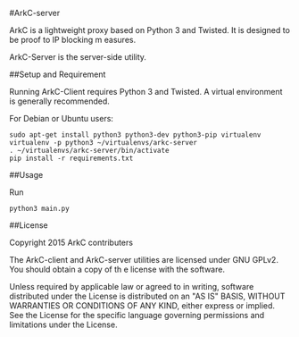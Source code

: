#ArkC-server

ArkC is a lightweight proxy based on Python 3 and Twisted. It is designed to be proof to IP blocking m
easures.

ArkC-Server is the server-side utility.

##Setup and Requirement

Running ArkC-Client requires Python 3 and Twisted. A virtual environment is generally recommended.

For Debian or Ubuntu users:

    sudo apt-get install python3 python3-dev python3-pip virtualenv
    virtualenv -p python3 ~/virtualenvs/arkc-server
    . ~/virtualenvs/arkc-server/bin/activate
    pip install -r requirements.txt

##Usage

Run

	python3 main.py

##License

Copyright 2015 ArkC contributers

The ArkC-client and ArkC-server utilities are licensed under GNU GPLv2. You should obtain a copy of th
e license with the software.

Unless required by applicable law or agreed to in writing, software
distributed under the License is distributed on an "AS IS" BASIS, WITHOUT
WARRANTIES OR CONDITIONS OF ANY KIND, either express or implied. See the
License for the specific language governing permissions and limitations
under the License.
